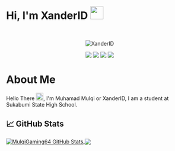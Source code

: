# Hi, I'm XanderID <img src="https://media.giphy.com/media/hvRJCLFzcasrR4ia7z/giphy.gif" width=35 />
<br>
<div align="center">
<p align="center"> 
  <img src="https://img.shields.io/github/followers/XanderID?label=Follow Me!&style=social" alt="XanderID" /> 
</p>

<p align="center">
  <img src="https://forthebadge.com/images/badges/built-with-love.svg">
  <img src="https://forthebadge.com/images/badges/ctrl-c-ctrl-v.svg">
  <img src="https://forthebadge.com/images/badges/not-a-bug-a-feature.svg">
  <img src="https://forthebadge.com/images/badges/powered-by-coffee.svg">
  <br>
</p>
</div>

# About Me
Hello There <img src="https://media.giphy.com/media/hvRJCLFzcasrR4ia7z/giphy.gif" width=20 />, I'm Muhamad Mulqi or XanderID, I am a student at Sukabumi State High School.
<br>

## &#x1f4c8; GitHub Stats
<a href="https://github.com/XanderID">
  <img align="center" src="https://github-readme-stats-sigma-five.vercel.app/api?username=XanderID&count_private=true&show_icons=true&hide_border=false&custom_title=MulqiGaming64%20Github%20Stats&include_all_commits=true&hide=issues&theme=tokyonight" alt="MulqiGaming64 GitHub Stats" />
</a>
<a href="https://github.com/XanderID">
  <img align="center" src="https://github-readme-stats-sigma-five.vercel.app/api/top-langs/?username=XanderID&layout=compact&hide_border=false&theme=tokyonight" />
</a>
